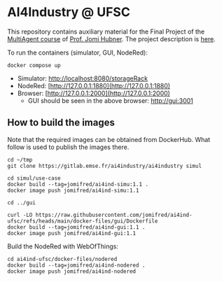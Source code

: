 # AI4Industry @ UFSC

This repository contains auxiliary material for the Final Project of the [MultiAgent course](https://jomifred.github.io/mas/) of [Prof. Jomi Hubner](https://jomifred.github.io). The project description is [here](https://docs.google.com/document/d/1W6TgXikrYhW47doUN8UX8MfEgXsF8KFMu-lcJAeMM9Q/edit?usp=sharing).


To run the containers (simulator, GUI, NodeRed):

```
docker compose up
```

- Simulator: [http://localhost:8080/storageRack](http://localhost:8080/storageRack)
- NodeRed: [http://127.0.0.1:1880](http://127.0.0.1:1880)
- Browser: [http://127.0.0.1:2000](http://127.0.0.1:2000)
    - GUI should be seen in the above browser: [http://gui:3001](http://gui:3001)


## How to build the images
Note that the required images can be obtained from DockerHub. What follow is used to publish the images there.

```
cd ~/tmp
git clone https://gitlab.emse.fr/ai4industry/ai4industry simul

cd simul/use-case
docker build --tag=jomifred/ai4ind-simu:1.1 . 
docker image push jomifred/ai4ind-simu:1.1

cd ../gui

curl -LO https://raw.githubusercontent.com/jomifred/ai4ind-ufsc/refs/heads/main/docker-files/gui/Dockerfile
docker build --tag=jomifred/ai4ind-gui:1.1 . 
docker image push jomifred/ai4ind-gui:1.1
```

Build the NodeRed with WebOfThings:

```
cd ai4ind-ufsc/docker-files/nodered
docker build --tag=jomifred/ai4ind-nodered . 
docker image push jomifred/ai4ind-nodered
```

